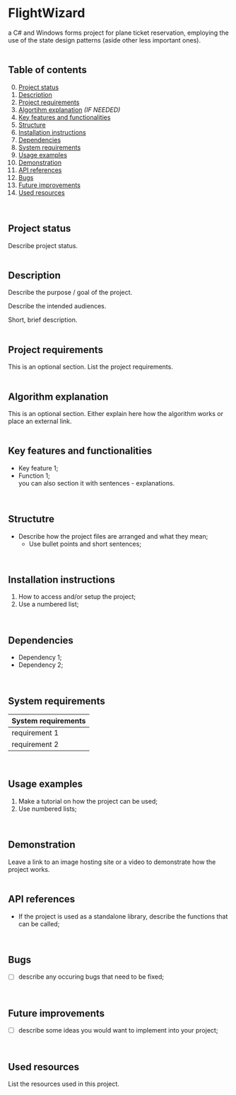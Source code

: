 # FlightWizard
a C# and Windows forms project for plane ticket reservation, employing the use of the state design patterns (aside other less important ones).
<br/>
<br/>

## Table of contents
0. [Project status](#Project-status)
1. [Description](#Description)
2. [Project requirements](#Project-requirements)
3. [Algortihm explanation](#Algorithm-explanation) *(IF NEEDED)*
4. [Key features and functionalities](#Key-features-and-functionalities)
5. [Structure](#Structure)
6. [Installation instructions](#Installation-instructions)
7. [Dependencies](#Dependencies)
8. [System requirements](#System-requirements)
9. [Usage examples](#Usage-examples)
10. [Demonstration](#Demonstration)
11. [API references](#API-references)
12. [Bugs](#Bugs)
13. [Future improvements](#Futute-improvements)
14. [Used resources](#Used-resources) 
<br/>

## Project status
Describe project status.
<br/>
<br/>

## Description
Describe the purpose / goal of the project.

Describe the intended audiences.

Short, brief description.
<br/>
<br/>

## Project requirements
This is an optional section. List the project requirements. 
<br/>
<br/>

## Algorithm explanation
This is an optional section. Either explain here how the algorithm works or place an external link. 
<br/>
<br/>

## Key features and functionalities
* Key feature 1;
* Function 1; <br/>
you can also section it with sentences - explanations.
<br/>

## Structutre
* Describe how the project files are arranged and what they mean;
  * Use bullet points and short sentences;
<br/>

## Installation instructions
1. How to access and/or setup the project;
2. Use a numbered list;
<br/>

## Dependencies
* Dependency 1;
* Dependency 2;
<br/>

## System requirements
| System requirements |
| ------------------- | 
| requirement 1       | 
| requirement 2       | 
<br/>

## Usage examples
1. Make a tutorial on how the project can be used;
2. Use numbered lists;
<br>

## Demonstration
Leave a link to an image hosting site or a video to demonstrate how the project works. 
<br/>
<br/>

## API references
* If the project is used as a standalone library, describe the functions that can be called;
<br/>

## Bugs
- [ ] describe any occuring bugs that need to be fixed;
<br/>

## Future improvements
- [ ] describe some ideas you would want to implement into your project;
<br/>

## Used resources
List the resources used in this project. 
<br/>
<br/>
